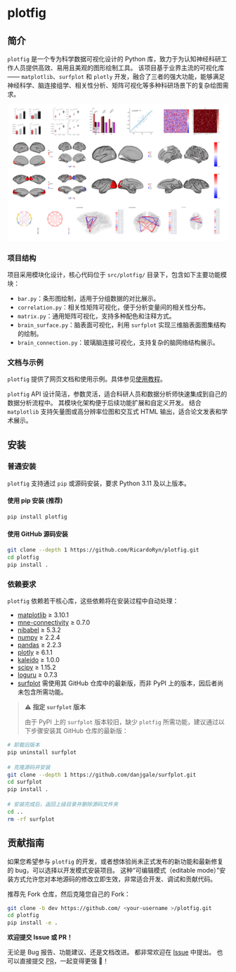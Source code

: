 # plotfig

## 简介

`plotfig` 是一个专为科学数据可视化设计的 Python 库，致力于为认知神经科研工作人员提供高效、易用且美观的图形绘制工具。
该项目基于业界主流的可视化库—— `matplotlib`、`surfplot` 和 `plotly` 开发，融合了三者的强大功能，能够满足神经科学、脑连接组学、相关性分析、矩阵可视化等多种科研场景下的复杂绘图需求。

![plotfig](https://github.com/RicardoRyn/plotfig/blob/main/docs/assets/plotfig.png)

### 项目结构

项目采用模块化设计，核心代码位于 `src/plotfig/` 目录下，包含如下主要功能模块：

- `bar.py`：条形图绘制，适用于分组数据的对比展示。
- `correlation.py`：相关性矩阵可视化，便于分析变量间的相关性分布。
- `matrix.py`：通用矩阵可视化，支持多种配色和注释方式。
- `brain_surface.py`：脑表面可视化，利用 `surfplot` 实现三维脑表面图集结构的绘制。
- `brain_connection.py`：玻璃脑连接可视化，支持复杂的脑网络结构展示。

### 文档与示例

`plotfig` 提供了网页文档和使用示例。具体参见[使用教程](https://ricardoryn.github.io/plotfig/)。

`plotfig` API 设计简洁，参数灵活，适合科研人员和数据分析师快速集成到自己的数据分析流程中。
其模块化架构便于后续功能扩展和自定义开发。
结合 `matplotlib` 支持矢量图或高分辨率位图和交互式 HTML 输出，适合论文发表和学术展示。

## 安装

### 普通安装

`plotfig` 支持通过 `pip` 或源码安装，要求 Python 3.11 及以上版本。

#### 使用 pip 安装 (推荐)

```bash
pip install plotfig
```

#### 使用 GitHub 源码安装

```bash
git clone --depth 1 https://github.com/RicardoRyn/plotfig.git
cd plotfig
pip install .
```

### 依赖要求

`plotfig` 依赖若干核心库，这些依赖将在安装过程中自动处理：

- [matplotlib](https://matplotlib.org/) ≥ 3.10.1
- [mne-connectivity](https://mne.tools/mne-connectivity/stable/index.html) ≥ 0.7.0
- [nibabel](https://nipy.org/nibabel/) ≥ 5.3.2
- [numpy](https://numpy.org/) ≥ 2.2.4
- [pandas](https://pandas.pydata.org/) ≥ 2.2.3
- [plotly](https://plotly.com/) ≥ 6.1.1
- [kaleido](https://github.com/plotly/Kaleido) ≥ 1.0.0
- [scipy](https://scipy.org/) ≥ 1.15.2
- [loguru](https://loguru.readthedocs.io/en/stable/) ≥ 0.7.3
- [surfplot](https://github.com/danjgale/surfplot) 需使用其 GitHub 仓库中的最新版，而非 PyPI 上的版本，因后者尚未包含所需功能。

> ⚠️ **指定 `surfplot` 版本**
>
> 由于 PyPI 上的 `surfplot` 版本较旧，缺少 `plotfig` 所需功能，建议通过以下步骤安装其 GitHub 仓库的最新版：

```bash
# 卸载旧版本
pip uninstall surfplot

# 克隆源码并安装
git clone --depth 1 https://github.com/danjgale/surfplot.git
cd surfplot
pip install .

# 安装完成后，返回上级目录并删除源码文件夹
cd ..
rm -rf surfplot
```

## 贡献指南

如果您希望参与 `plotfig` 的开发，或者想体验尚未正式发布的新功能和最新修复的 bug，可以选择以开发模式安装项目。
这种“可编辑模式（editable mode）”安装方式允许您对本地源码的修改立即生效，非常适合开发、调试和贡献代码。

推荐先 Fork 仓库，然后克隆您自己的 Fork：

```bash
git clone -b dev https://github.com/ <your-username >/plotfig.git
cd plotfig
pip install -e .
```

**欢迎提交 Issue 或 PR！**

无论是 Bug 报告、功能建议、还是文档改进。
都非常欢迎在 [Issue](https://github.com/RicardoRyn/plotfig/issues) 中提出。
也可以直接提交 [PR](https://github.com/RicardoRyn/plotfig/pulls)，一起变得更强 🙌！

